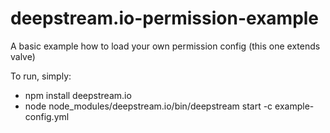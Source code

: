 # deepstream.io-permission-example

A basic example how to load your own permission config (this one extends valve)

To run, simply:

- npm install deepstream.io
- node node_modules/deepstream.io/bin/deepstream start -c example-config.yml
